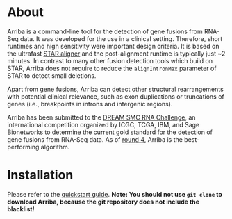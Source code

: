About
=====

Arriba is a command-line tool for the detection of gene fusions from RNA-Seq data. It was developed for the use in a clinical setting.
Therefore, short runtimes and high sensitivity were important design criteria. It is based on the ultrafast [STAR aligner](https://github.com/alexdobin/STAR) and the post-alignment runtime is typically just ~2 minutes. In contrast to many other fusion detection tools which build on STAR, Arriba does not require to reduce the `alignIntronMax` parameter of STAR to detect small deletions.

Apart from gene fusions, Arriba can detect other structural rearrangements with potential clinical relevance, such as exon duplications or truncations of genes (i.e., breakpoints in introns and intergenic regions).

Arriba has been submitted to the [DREAM SMC RNA Challenge](https://www.synapse.org/#!Synapse:syn2813589), an international competition organized by ICGC, TCGA, IBM, and Sage Bionetworks to determine the current gold standard for the detection of gene fusions from RNA-Seq data. As of [round 4](https://www.synapse.org/#!Synapse:syn2813589/wiki/423306), Arriba is the best-performing algorithm.

Installation
============

Please refer to the [quickstart guide](http://arriba.readthedocs.io/en/latest/quickstart/). **Note: You should not use `git clone` to download Arriba, because the git repository does not include the blacklist!**

